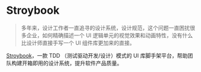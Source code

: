 # Stroybook

> 多年来，设计工作者一直追寻的设计系统，设计规范，这个问题一直困扰很多企业，如何精确描述一个 UI 逻辑单元的视觉效果和动画特性，没有什么比设计师直接手写一个 UI 组件库更加来的直接。

[Stroybook](https://storybook.js.org)，一款 TDD （测试驱动开发/设计）模式的 UI 库脚手架平台，帮助团队构建开箱即用的设计系统，提升软件产品质量。
